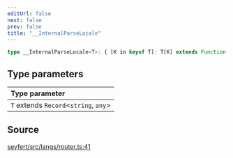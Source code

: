 ```yaml
---
editUrl: false
next: false
prev: false
title: "__InternalParseLocale"
---
```


```ts
type __InternalParseLocale<T>: { [K in keyof T]: T[K] extends Function ? Function : T[K] extends string ? Object : T[K] extends unknown[] ? Object : T[K] extends Record<string, any> ? __InternalParseLocale<T[K]> & Object : never };
```

## Type parameters

| Type parameter |
| :------ |
| `T` extends `Record`\<`string`, `any`\> |

## Source

[seyfert/src/langs/router.ts:41](https://github.com/potoland/potocuit/blob/c4fb0c1/src/langs/router.ts#L41)

